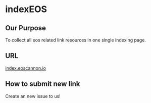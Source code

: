 # indexEOS

## Our Purpose

To collect all eos related link resources in one single indexing page.

## URL

[index.eoscannon.io](https://index.eoscannon.io)

## How to submit new link

Create an new issue to us!
